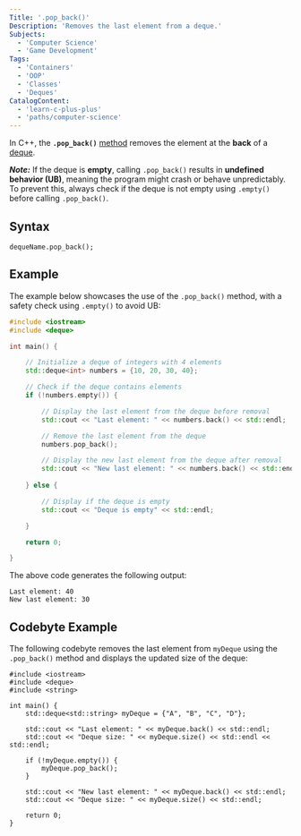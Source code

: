 ```yaml
---
Title: '.pop_back()'
Description: 'Removes the last element from a deque.'
Subjects:
  - 'Computer Science'
  - 'Game Development'
Tags:
  - 'Containers'
  - 'OOP'
  - 'Classes'
  - 'Deques'
CatalogContent:
  - 'learn-c-plus-plus'
  - 'paths/computer-science'
---
```


In C++, the **`.pop_back()`** [method](https://www.codecademy.com/resources/docs/cpp/methods) removes the element at the **back** of a [deque](https://www.codecademy.com/resources/docs/cpp/deque).

***Note:*** If the deque is **empty**, calling `.pop_back()` results in **undefined behavior (UB)**, meaning the program might crash or behave unpredictably.
To prevent this, always check if the deque is not empty using `.empty()` before calling `.pop_back()`.

## Syntax
```pseudo
dequeName.pop_back();
```

## Example

The example below showcases the use of the `.pop_back()` method, with a safety check using `.empty()` to avoid UB:

```cpp
#include <iostream>
#include <deque>

int main() {

    // Initialize a deque of integers with 4 elements
    std::deque<int> numbers = {10, 20, 30, 40};

    // Check if the deque contains elements
    if (!numbers.empty()) {

        // Display the last element from the deque before removal
        std::cout << "Last element: " << numbers.back() << std::endl;

        // Remove the last element from the deque
        numbers.pop_back();

        // Display the new last element from the deque after removal
        std::cout << "New last element: " << numbers.back() << std::endl;
    
    } else {

        // Display if the deque is empty
        std::cout << "Deque is empty" << std::endl;

    }

    return 0;

}
```

The above code generates the following output:

```shell
Last element: 40
New last element: 30
```

## Codebyte Example

The following codebyte removes the last element from `myDeque` using the `.pop_back()` method and displays the updated size of the deque:

```codebyte/cpp
#include <iostream>
#include <deque>
#include <string>

int main() {
    std::deque<std::string> myDeque = {"A", "B", "C", "D"};

    std::cout << "Last element: " << myDeque.back() << std::endl;
    std::cout << "Deque size: " << myDeque.size() << std::endl << std::endl;

    if (!myDeque.empty()) {
        myDeque.pop_back();
    }

    std::cout << "New last element: " << myDeque.back() << std::endl;
    std::cout << "Deque size: " << myDeque.size() << std::endl;

    return 0;
}
```